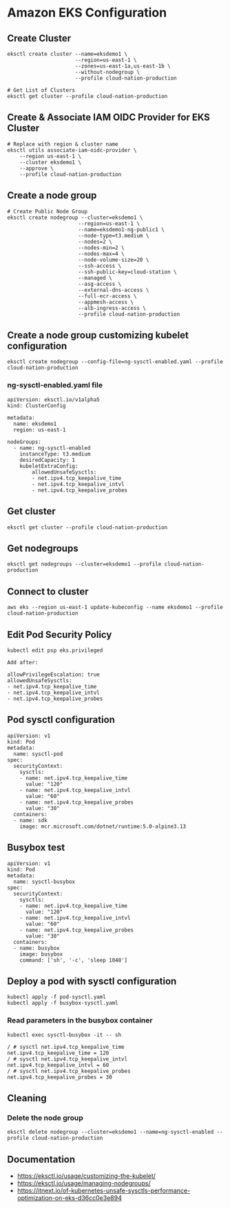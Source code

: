 # Amazon EKS Configuration

## Create Cluster

```
eksctl create cluster --name=eksdemo1 \
                      --region=us-east-1 \
                      --zones=us-east-1a,us-east-1b \
                      --without-nodegroup \
                      --profile cloud-nation-production

# Get List of Clusters
eksctl get cluster --profile cloud-nation-production
```

## Create & Associate IAM OIDC Provider for EKS Cluster

```
# Replace with region & cluster name
eksctl utils associate-iam-oidc-provider \
    --region us-east-1 \
    --cluster eksdemo1 \
    --approve \
    --profile cloud-nation-production
```

## Create a node group

```
# Create Public Node Group   
eksctl create nodegroup --cluster=eksdemo1 \
                       --region=us-east-1 \
                       --name=eksdemo1-ng-public1 \
                       --node-type=t3.medium \
                       --nodes=2 \
                       --nodes-min=2 \
                       --nodes-max=4 \
                       --node-volume-size=20 \
                       --ssh-access \
                       --ssh-public-key=cloud-station \
                       --managed \
                       --asg-access \
                       --external-dns-access \
                       --full-ecr-access \
                       --appmesh-access \
                       --alb-ingress-access \
                       --profile cloud-nation-production
```

## Create a node group customizing kubelet configuration

```
eksctl create nodegroup --config-file=ng-sysctl-enabled.yaml --profile cloud-nation-production
```

### ng-sysctl-enabled.yaml file

```
apiVersion: eksctl.io/v1alpha5
kind: ClusterConfig

metadata:
  name: eksdemo1
  region: us-east-1

nodeGroups:
  - name: ng-sysctl-enabled
    instanceType: t3.medium
    desiredCapacity: 1
    kubeletExtraConfig:
        allowedUnsafeSysctls:
        - net.ipv4.tcp_keepalive_time
        - net.ipv4.tcp_keepalive_intvl
        - net.ipv4.tcp_keepalive_probes
```

## Get cluster

```
eksctl get cluster --profile cloud-nation-production
```

## Get nodegroups 

```
eksctl get nodegroups --cluster=eksdemo1 --profile cloud-nation-production
```

## Connect to cluster

```
aws eks --region us-east-1 update-kubeconfig --name eksdemo1 --profile cloud-nation-production
```

## Edit Pod Security Policy

```
kubectl edit psp eks.privileged

Add after:

allowPrivilegeEscalation: true
allowedUnsafeSysctls:
- net.ipv4.tcp_keepalive_time
- net.ipv4.tcp_keepalive_intvl
- net.ipv4.tcp_keepalive_probes
```

## Pod sysctl configuration

```
apiVersion: v1
kind: Pod
metadata:
  name: sysctl-pod
spec:
  securityContext:
    sysctls:
    - name: net.ipv4.tcp_keepalive_time
      value: "120"
    - name: net.ipv4.tcp_keepalive_intvl
      value: "60"
    - name: net.ipv4.tcp_keepalive_probes
      value: "30" 
  containers:
  - name: sdk
    image: mcr.microsoft.com/dotnet/runtime:5.0-alpine3.13
```

## Busybox test

```
apiVersion: v1
kind: Pod
metadata:
  name: sysctl-busybox
spec:
  securityContext:
    sysctls:
    - name: net.ipv4.tcp_keepalive_time
      value: "120"
    - name: net.ipv4.tcp_keepalive_intvl
      value: "60"
    - name: net.ipv4.tcp_keepalive_probes
      value: "30" 
  containers:
  - name: busybox
    image: busybox
    command: ['sh', '-c', 'sleep 1048']
```

## Deploy a pod with sysctl configuration

```
kubectl apply -f pod-sysctl.yaml
kubectl apply -f busybox-sysctl.yaml
```

### Read parameters in the busybox container

```
kubectl exec sysctl-busybox -it -- sh

/ # sysctl net.ipv4.tcp_keepalive_time
net.ipv4.tcp_keepalive_time = 120
/ # sysctl net.ipv4.tcp_keepalive_intvl
net.ipv4.tcp_keepalive_intvl = 60
/ # sysctl net.ipv4.tcp_keepalive_probes
net.ipv4.tcp_keepalive_probes = 30
```

## Cleaning

### Delete the node group

```
eksctl delete nodegroup --cluster=eksdemo1 --name=ng-sysctl-enabled --profile cloud-nation-production
```

## Documentation

- https://eksctl.io/usage/customizing-the-kubelet/
- https://eksctl.io/usage/managing-nodegroups/
- https://itnext.io/of-kubernetes-unsafe-sysctls-performance-optimization-on-eks-d36cc0e3e894
